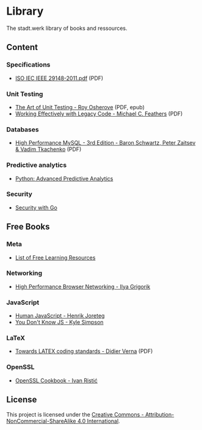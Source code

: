 # Library
The stadt.werk library of books and ressources.

## Content

### Specifications

* [ISO IEC IEEE 29148-2011.pdf](https://github.com/stadtwerk/library/raw/master/specifications/ISO%20IEC%20IEEE%2029148-2011/ISO%20IEC%20IEEE%2029148-2011.pdf) (PDF)

### Unit Testing

* [The Art of Unit Testing - Roy Osherove](https://github.com/stadtwerk/library/raw/master/ebooks/The%20Art%20of%20Unit%20Testing/The%20Art%20of%20Unit%20Testing%20-%20Roy%20Osherove.pdf) (PDF, epub)
* [Working Effectively with Legacy Code - Michael C. Feathers](https://github.com/stadtwerk/library/raw/master/ebooks/Working%20Effectively%20with%20Legacy%20Code/Working%20Effectively%20with%20Legacy%20Code%20-%20Michael%20C.%20Feathers.pdf) (PDF)

### Databases

* [High Performance MySQL - 3rd Edition - Baron Schwartz, Peter Zaitsev & Vadim Tkachenko](https://github.com/stadtwerk/library/raw/master/ebooks/High%20Performance%20MySQL/High%20Performance%20MySQL%20-%203rd%20Edition%20-%20Baron%20Schwartz%2C%20Peter%20Zaitsev%20%26%20Vadim%20Tkachenko.pdf) (PDF)

### Predictive analytics
* [Python: Advanced Predictive Analytics](https://github.com/stadtwerk/library/raw/master/ebooks/Python%20Advanced%20Predictive%20Analytics/Python%20Advanced%20Predictive%20Analytics.epub)

### Security
* [Security with Go](https://github.com/stadtwerk/library/raw/master/ebooks/Security%20with%20Go/Security%20with%20Go.epub)

## Free Books

### Meta

* [List of Free Learning Resources](https://github.com/vhf/free-programming-books)

### Networking
* [High Performance Browser Networking - Ilya Grigorik](https://hpbn.co/)

### JavaScript

* [Human JavaScript - Henrik Joreteg](http://read.humanjavascript.com/)
* [You Don't Know JS - Kyle Simpson](https://github.com/getify/You-Dont-Know-JS)

### LaTeX
* [Towards LATEX coding standards - Didier Verna](https://www.tug.org/TUGboat/tb32-3/tb102verna.pdf) (PDF)

### OpenSSL
* [OpenSSL Cookbook - Ivan Ristić](https://www.feistyduck.com/books/openssl-cookbook/)

License
-------
This project is licensed under the [Creative Commons - Attribution-NonCommercial-ShareAlike 4.0 International](https://creativecommons.org/licenses/by-nc-sa/4.0/).
